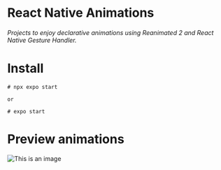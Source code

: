 # React Native Animations
###### Projects to enjoy declarative animations using Reanimated 2 and React Native Gesture Handler.

# Install
```
# npx expo start 

or 

# expo start
```
# Preview animations
![This is an image](https://drive.google.com/uc?export=view&id=1cIeMGGoHqEnpVn7mdOhDwTDodyeLYRrz)
